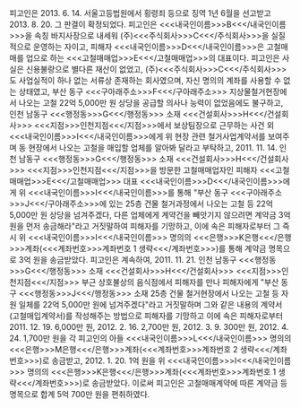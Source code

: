 피고인은 2013. 6. 14. 서울고등법원에서 횡령죄 등으로 징역 1년 6월을 선고받고 2013. 8. 20. 그 판결이 확정되었다.
피고인은 <<<내국인이름>>>B<<</내국인이름>>>을 속칭 바지사장으로 내세워 (주)<<<주식회사>>>C<<</주식회사>>>을 실질적으로 운영하는 자이고, 피해자 <<<내국인이름>>>D<<</내국인이름>>>은 고철매매를 업으로 하는 <<<고철매매업>>>E<<</고철매매업>>>의 대표이다.
피고인은 사실은 신용불량으로 별다른 재산이 없었고, (주)<<<주식회사>>>C<<</주식회사>>>도 사업실적이 하나 없는 서류상 존재하는 회사였으며, 자신 명의의 계좌를 사용할 수 없는 상태였고, 부산 동구 <<<구아래주소>>>F<<</구아래주소>>> 지상물철거현장에서 나오는 고철 22억 5,000만 원 상당을 공급할 의사나 능력이 없었음에도 불구하고, 인천 남동구 <<<행정동>>>G<<</행정동>>> 소재 <<<건설회사>>>H<<</건설회사>>> <<<지점>>>인천지점<<</지점>>>에서 보상팀장으로 근무하는 사건 외 <<<내국인이름>>>I<<</내국인이름>>>에게 위 현장 관련 철거사업계약서를 보여주며 동 현장에서 나오는 고철을 매입할 업체를 알아봐 달라고 부탁하고, 2011. 11. 14. 인천 남동구 <<<행정동>>>G<<</행정동>>> 소재 <<<건설회사>>>H<<</건설회사>>> <<<지점>>>인천지점<<</지점>>>을 방문한 고철매매업자인 피해자 <<<고철매매업>>>E<<</고철매매업>>> 대표 <<<내국인이름>>>D<<</내국인이름>>>에게 위 <<<내국인이름>>>I<<</내국인이름>>>를 통해 "부산 동구 <<<구아래주소>>>J<<</구아래주소>>>에 있는 25층 건물 철거과정에서 나오는 고철 등 22억 5,000만 원 상당을 넘겨주겠다, 다른 업체에게 계약건을 빼앗기지 않으려면 계약금 3억 원을 먼저 송금해라"라고 거짓말하여 피해자를 기망하고, 이에 속은 피해자로부터 그 즉시 위 <<<내국인이름>>>I<<</내국인이름>>> 명의의 <<<은행>>>K은행<<</은행>>>계좌(<<<계좌번호>>>계좌번호 1 생략<<</계좌번호>>>)를 통해 계약금 명목으로 3억 원을 송금받았다.
피고인은 계속하여, 2011. 11. 21. 인천 남동구 <<<행정동>>>G<<</행정동>>> 소재 <<<건설회사>>>H<<</건설회사>>> <<<지점>>>인천지점<<</지점>>> 부근 상호불상의 음식점에서 피해자를 만나 피해자에게 "부산 동구 <<<행정동>>>J<<</행정동>>> 소재 25층 건물 철거현장에서 나오는 고철 등 자원 일체를 22억 5,000만 원에 넘겨주겠다"라고 거짓말하며 그와 같은 내용의 계약서(고철매입계약서)를 작성해주는 방법으로 피해자를 기망하고 이에 속은 피해자로부터 2011. 12. 19. 6,000만 원, 2012. 2. 16. 2,700만 원, 2012. 3. 9. 300만 원, 2012. 4. 24. 1,700만 원을 각 피고인의 아들 <<<내국인이름>>>L<<</내국인이름>>> 명의의 <<<은행>>>M은행<<</은행>>>계좌(<<<계좌번호>>>계좌번호 2 생략<<</계좌번호>>>)로 송금받고, 2012. 1. 20. 1억 원을 위 <<<내국인이름>>>I<<</내국인이름>>> 명의의 <<<은행>>>K은행<<</은행>>>계좌(<<<계좌번호>>>계좌번호 1 생략<<</계좌번호>>>)로 송금받았다.
이로써 피고인은 고철매매계약에 따른 계약금 등 명목으로 합계 5억 700만 원을 편취하였다.
